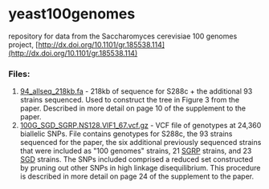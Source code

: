 # yeast100genomes
repository for data from the Saccharomyces cerevisiae 100 genomes project, [http://dx.doi.org/10.1101/gr.185538.114](http://dx.doi.org/10.1101/gr.185538.114)

### Files:
 1. [94_allseq_218kb.fa](94_allseq_218kb.fa) - 218kb of sequence for S288c + the additional 93 strains sequenced. Used to construct the tree in Figure 3 from the paper. Described in more detail on page 10 of the supplement to the paper.
 2. [100G_SGD_SGRP.NS128.VIF1_67.vcf.gz](100G_SGD_SGRP.NS128.VIF1_67.vcf.gz) - VCF file of genotypes at 24,360 biallelic SNPs. File contains genotypes for S288c, the 93 strains sequenced for the paper, the six additional previously sequenced strains that were included as "100 genomes" strains, 21 [SGRP](http://dx.doi.org/10.1038%2Fnature07743) strains, and 23 [SGD](http://www.yeastgenome.org) strains. The SNPs included comprised a reduced set constructed by pruning out other SNPs in high linkage disequilibrium. This procedure is described in more detail on page 24 of the supplement to the paper.

